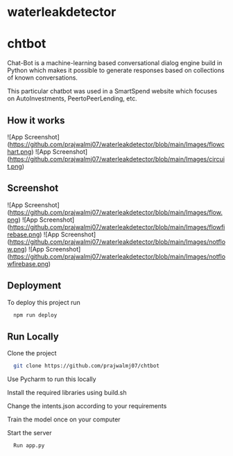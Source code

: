 # waterleakdetector

# chtbot
Chat-Bot is a machine-learning based conversational dialog engine build in Python which makes it possible to generate responses based on collections of known conversations.

This particular chatbot was used in a SmartSpend website which focuses on AutoInvestments, PeertoPeerLending, etc.

## How it works

![App Screenshot] (https://github.com/prajwalmj07/waterleakdetector/blob/main/Images/flowchart.png)
![App Screenshot] (https://github.com/prajwalmj07/waterleakdetector/blob/main/Images/circuit.png)


## Screenshot

![App Screenshot] (https://github.com/prajwalmj07/waterleakdetector/blob/main/Images/flow.png)
![App Screenshot] (https://github.com/prajwalmj07/waterleakdetector/blob/main/Images/flowfirebase.png)
![App Screenshot] (https://github.com/prajwalmj07/waterleakdetector/blob/main/Images/notflow.png)
![App Screenshot] (https://github.com/prajwalmj07/waterleakdetector/blob/main/Images/notflowfirebase.png)

## Deployment

To deploy this project run

```bash
  npm run deploy
```

## Run Locally

Clone the project

```bash
  git clone https://github.com/prajwalmj07/chtbot
```
Use Pycharm to run this locally

Install the required libraries using build.sh

Change the intents.json according to your requirements

Train the model once on your computer 

Start the server

```bash
  Run app.py
```
